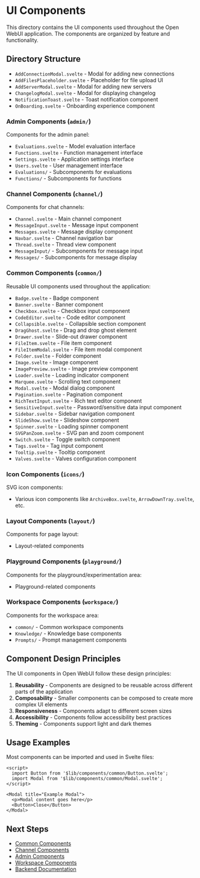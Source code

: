 # UI Components

This directory contains the UI components used throughout the Open WebUI application. The components are organized by feature and functionality.

## Directory Structure

- `AddConnectionModal.svelte` - Modal for adding new connections
- `AddFilesPlaceholder.svelte` - Placeholder for file upload UI
- `AddServerModal.svelte` - Modal for adding new servers
- `ChangelogModal.svelte` - Modal for displaying changelog
- `NotificationToast.svelte` - Toast notification component
- `OnBoarding.svelte` - Onboarding experience component

### Admin Components (`admin/`)

Components for the admin panel:

- `Evaluations.svelte` - Model evaluation interface
- `Functions.svelte` - Function management interface
- `Settings.svelte` - Application settings interface
- `Users.svelte` - User management interface
- `Evaluations/` - Subcomponents for evaluations
- `Functions/` - Subcomponents for functions

### Channel Components (`channel/`)

Components for chat channels:

- `Channel.svelte` - Main channel component
- `MessageInput.svelte` - Message input component
- `Messages.svelte` - Message display component
- `Navbar.svelte` - Channel navigation bar
- `Thread.svelte` - Thread view component
- `MessageInput/` - Subcomponents for message input
- `Messages/` - Subcomponents for message display

### Common Components (`common/`)

Reusable UI components used throughout the application:

- `Badge.svelte` - Badge component
- `Banner.svelte` - Banner component
- `Checkbox.svelte` - Checkbox input component
- `CodeEditor.svelte` - Code editor component
- `Collapsible.svelte` - Collapsible section component
- `DragGhost.svelte` - Drag and drop ghost element
- `Drawer.svelte` - Slide-out drawer component
- `FileItem.svelte` - File item component
- `FileItemModal.svelte` - File item modal component
- `Folder.svelte` - Folder component
- `Image.svelte` - Image component
- `ImagePreview.svelte` - Image preview component
- `Loader.svelte` - Loading indicator component
- `Marquee.svelte` - Scrolling text component
- `Modal.svelte` - Modal dialog component
- `Pagination.svelte` - Pagination component
- `RichTextInput.svelte` - Rich text editor component
- `SensitiveInput.svelte` - Password/sensitive data input component
- `Sidebar.svelte` - Sidebar navigation component
- `SlideShow.svelte` - Slideshow component
- `Spinner.svelte` - Loading spinner component
- `SVGPanZoom.svelte` - SVG pan and zoom component
- `Switch.svelte` - Toggle switch component
- `Tags.svelte` - Tag input component
- `Tooltip.svelte` - Tooltip component
- `Valves.svelte` - Valves configuration component

### Icon Components (`icons/`)

SVG icon components:

- Various icon components like `ArchiveBox.svelte`, `ArrowDownTray.svelte`, etc.

### Layout Components (`layout/`)

Components for page layout:

- Layout-related components

### Playground Components (`playground/`)

Components for the playground/experimentation area:

- Playground-related components

### Workspace Components (`workspace/`)

Components for the workspace area:

- `common/` - Common workspace components
- `Knowledge/` - Knowledge base components
- `Prompts/` - Prompt management components

## Component Design Principles

The UI components in Open WebUI follow these design principles:

1. **Reusability** - Components are designed to be reusable across different parts of the application
2. **Composability** - Smaller components can be composed to create more complex UI elements
3. **Responsiveness** - Components adapt to different screen sizes
4. **Accessibility** - Components follow accessibility best practices
5. **Theming** - Components support light and dark themes

## Usage Examples

Most components can be imported and used in Svelte files:

```svelte
<script>
  import Button from '$lib/components/common/Button.svelte';
  import Modal from '$lib/components/common/Modal.svelte';
</script>

<Modal title="Example Modal">
  <p>Modal content goes here</p>
  <Button>Close</Button>
</Modal>
```

## Next Steps

- [Common Components](./common/README.md)
- [Channel Components](./channel/README.md)
- [Admin Components](./admin/README.md)
- [Workspace Components](./workspace/README.md)
- [Backend Documentation](../../../backend/README.md)